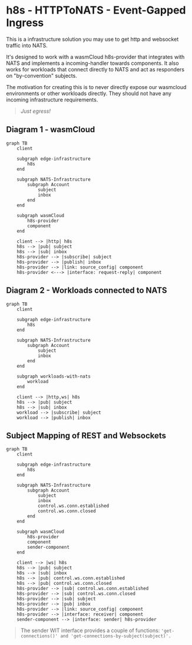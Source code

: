 # h8s - HTTPToNATS - Event-Gapped Ingress

This is a infrastructure solution you may use to get http and websocket traffic into NATS.

It's designed to work with a wasmCloud h8s-provider that integrates with NATS
and implements a incoming-handler towards components. It also works for workloads that connect
directly to NATS and act as responders on "by-convention" subjects.

The motivation for creating this is to never directly expose our wasmcloud environments or other workloads
directly. They should not have any incoming infrastructure requirements.

> *Just egress!*

<!-- end_slide -->

## Diagram 1 - wasmCloud

```mermaid +render
graph TB 
    client

    subgraph edge-infrastructure 
        h8s
    end

    subgraph NATS-Infrastructure
        subgraph Account
            subject
            inbox
        end
    end

    subgraph wasmCloud
        h8s-provider
        component
    end

    client --> |http| h8s
    h8s --> |pub| subject 
    h8s --> |sub| inbox
    h8s-provider --> |subscribe| subject
    h8s-provider --> |publish| inbox
    h8s-provider --> |link: source_config| component 
    h8s-provider <---> |interface: request-reply| component
```

<!-- end_slide -->
## Diagram 2 - Workloads connected to NATS

```mermaid +render
graph TB 
    client

    subgraph edge-infrastructure 
        h8s
    end

    subgraph NATS-Infrastructure
        subgraph Account
            subject
            inbox
        end
    end

    subgraph workloads-with-nats
        workload
    end

    client --> |http,ws| h8s
    h8s --> |pub| subject 
    h8s --> |sub| inbox
    workload --> |subscribe| subject
    workload --> |publish| inbox
```
<!-- end_slide -->

## Subject Mapping of REST and Websockets

```mermaid +render
graph TB 
    client

    subgraph edge-infrastructure 
        h8s
    end

    subgraph NATS-Infrastructure
        subgraph Account
            subject
            inbox
            control.ws.conn.established
            control.ws.conn.closed
        end
    end

    subgraph wasmCloud
        h8s-provider
        component
        sender-component
    end

    client --> |ws| h8s
    h8s --> |pub| subject 
    h8s --> |sub| inbox
    h8s --> |pub| control.ws.conn.established
    h8s --> |pub| control.ws.conn.closed
    h8s-provider --> |sub| control.ws.conn.established
    h8s-provider --> |sub| control.ws.conn.closed
    h8s-provider --> |sub| subject
    h8s-provider --> |pub| inbox
    h8s-provider --> |link: source_config| component 
    h8s-provider --> |interface: receiver| component
    sender-component --> |interface: sender| h8s-provider 
```

> The sender WIT interface provides a couple of functions: `'get-connections()' and 'get-connections-by-subject(subject)'.`
